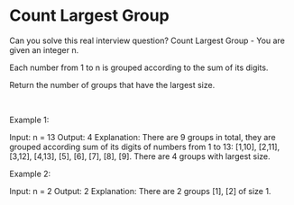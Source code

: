 # Count Largest Group

Can you solve this real interview question? Count Largest Group - You are given an integer n.

Each number from 1 to n is grouped according to the sum of its digits.

Return the number of groups that have the largest size.

 

Example 1:


Input: n = 13
Output: 4
Explanation: There are 9 groups in total, they are grouped according sum of its digits of numbers from 1 to 13:
[1,10], [2,11], [3,12], [4,13], [5], [6], [7], [8], [9].
There are 4 groups with largest size.


Example 2:


Input: n = 2
Output: 2
Explanation: There are 2 groups [1], [2] of size 1.